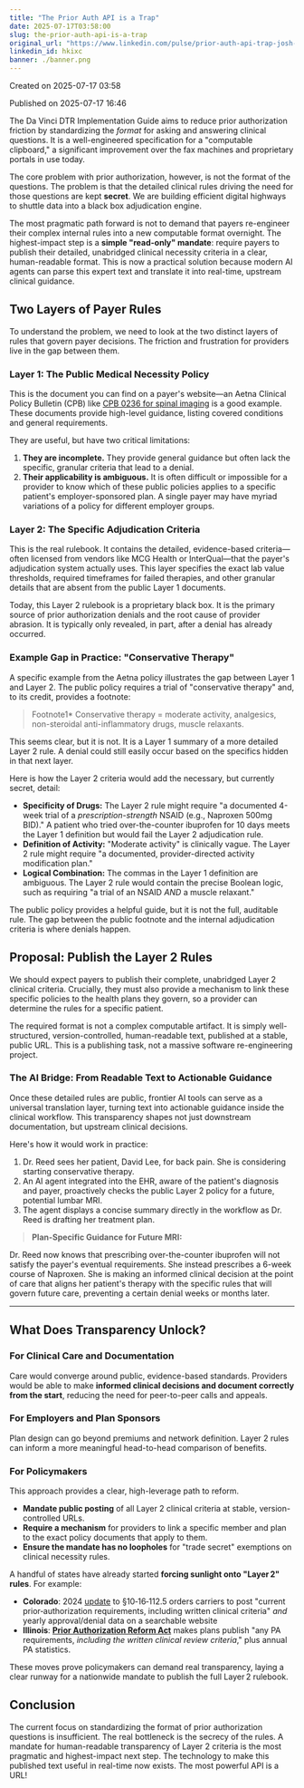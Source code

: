 ```yaml
---
title: "The Prior Auth API is a Trap"
date: 2025-07-17T03:58:00
slug: the-prior-auth-api-is-a-trap
original_url: "https://www.linkedin.com/pulse/prior-auth-api-trap-josh-mandel-md-hkixc"
linkedin_id: hkixc
banner: ./banner.png
---
```


Created on 2025-07-17 03:58

Published on 2025-07-17 16:46

The Da Vinci DTR Implementation Guide aims to reduce prior authorization friction by standardizing the *format* for asking and answering clinical questions. It is a well-engineered specification for a "computable clipboard," a significant improvement over the fax machines and proprietary portals in use today.

The core problem with prior authorization, however, is not the format of the questions. The problem is that the detailed clinical rules driving the need for those questions are kept **secret**. We are building efficient digital highways to shuttle data into a black box adjudication engine.

The most pragmatic path forward is not to demand that payers re-engineer their complex internal rules into a new computable format overnight. The highest-impact step is a **simple "read-only" mandate**: require payers to publish their detailed, unabridged clinical necessity criteria in a clear, human-readable format. This is now a practical solution because modern AI agents can parse this expert text and translate it into real-time, upstream clinical guidance.

Two Layers of Payer Rules
-------------------------

To understand the problem, we need to look at the two distinct layers of rules that govern payer decisions. The friction and frustration for providers live in the gap between them.

### Layer 1: The Public Medical Necessity Policy

This is the document you can find on a payer's website—an Aetna Clinical Policy Bulletin (CPB) like [CPB 0236 for spinal imaging](https://www.aetna.com/cpb/medical/data/200_299/0236.html) is a good example. These documents provide high-level guidance, listing covered conditions and general requirements.

They are useful, but have two critical limitations:

1. **They are incomplete.** They provide general guidance but often lack the specific, granular criteria that lead to a denial.
2. **Their applicability is ambiguous.** It is often difficult or impossible for a provider to know which of these public policies applies to a specific patient's employer-sponsored plan. A single payer may have myriad variations of a policy for different employer groups.

### Layer 2: The Specific Adjudication Criteria

This is the real rulebook. It contains the detailed, evidence-based criteria—often licensed from vendors like MCG Health or InterQual—that the payer's adjudication system actually uses. This layer specifies the exact lab value thresholds, required timeframes for failed therapies, and other granular details that are absent from the public Layer 1 documents.

Today, this Layer 2 rulebook is a proprietary black box. It is the primary source of prior authorization denials and the root cause of provider abrasion. It is typically only revealed, in part, after a denial has already occurred.

### Example Gap in Practice: "Conservative Therapy"

A specific example from the Aetna policy illustrates the gap between Layer 1 and Layer 2. The public policy requires a trial of "conservative therapy" and, to its credit, provides a footnote:

> Footnote1\* Conservative therapy = moderate activity, analgesics, non-steroidal anti-inflammatory drugs, muscle relaxants.

This seems clear, but it is not. It is a Layer 1 summary of a more detailed Layer 2 rule. A denial could still easily occur based on the specifics hidden in that next layer.

Here is how the Layer 2 criteria would add the necessary, but currently secret, detail:

* **Specificity of Drugs:** The Layer 2 rule might require "a documented 4-week trial of a *prescription-strength* NSAID (e.g., Naproxen 500mg BID)." A patient who tried over-the-counter ibuprofen for 10 days meets the Layer 1 definition but would fail the Layer 2 adjudication rule.
* **Definition of Activity:** "Moderate activity" is clinically vague. The Layer 2 rule might require "a documented, provider-directed activity modification plan."
* **Logical Combination:** The commas in the Layer 1 definition are ambiguous. The Layer 2 rule would contain the precise Boolean logic, such as requiring "a trial of an NSAID *AND* a muscle relaxant."

The public policy provides a helpful guide, but it is not the full, auditable rule. The gap between the public footnote and the internal adjudication criteria is where denials happen.

Proposal: Publish the Layer 2 Rules
-----------------------------------

We should expect payers to publish their complete, unabridged Layer 2 clinical criteria. Crucially, they must also provide a mechanism to link these specific policies to the health plans they govern, so a provider can determine the rules for a specific patient.

The required format is not a complex computable artifact. It is simply well-structured, version-controlled, human-readable text, published at a stable, public URL. This is a publishing task, not a massive software re-engineering project.

### The AI Bridge: From Readable Text to Actionable Guidance

Once these detailed rules are public, frontier AI tools can serve as a universal translation layer, turning text into actionable guidance inside the clinical workflow. This transparency shapes not just downstream documentation, but upstream clinical decisions.

Here's how it would work in practice:

1. Dr. Reed sees her patient, David Lee, for back pain. She is considering starting conservative therapy.
2. An AI agent integrated into the EHR, aware of the patient's diagnosis and payer, proactively checks the public Layer 2 policy for a future, potential lumbar MRI.
3. The agent displays a concise summary directly in the workflow as Dr. Reed is drafting her treatment plan.

> **Plan-Specific Guidance for Future MRI:**

Dr. Reed now knows that prescribing over-the-counter ibuprofen will not satisfy the payer's eventual requirements. She instead prescribes a 6-week course of Naproxen. She is making an informed clinical decision at the point of care that aligns her patient's therapy with the specific rules that will govern future care, preventing a certain denial weeks or months later.

---

What Does Transparency Unlock?
------------------------------

### For Clinical Care and Documentation

Care would converge around public, evidence-based standards. Providers would be able to make **informed clinical decisions and document correctly from the start**, reducing the need for peer-to-peer calls and appeals.

### For Employers and Plan Sponsors

Plan design can go beyond premiums and network definition. Layer 2 rules can inform a more meaningful head-to-head comparison of benefits.

### For Policymakers

This approach provides a clear, high-leverage path to reform.

* **Mandate public posting** of all Layer 2 clinical criteria at stable, version-controlled URLs.
* **Require a mechanism** for providers to link a specific member and plan to the exact policy documents that apply to them.
* **Ensure the mandate has no loopholes** for "trade secret" exemptions on clinical necessity rules.

A handful of states have already started **forcing sunlight onto "Layer 2" rules**. For example:

* **Colorado**: 2024 [update](https://colorado.public.law/statutes/crs_10-16-112.5) to §10‑16‑112.5 orders carriers to post "current prior‑authorization requirements, including written clinical criteria" *and* yearly approval/denial data on a searchable website
* **Illinois**: [**Prior Authorization Reform Act**](https://www.ilga.gov/legislation/ilcs/ilcs3.asp?ActID=4201&ChapterID=22) makes plans publish "any PA requirements, *including the written clinical review criteria*," plus annual PA statistics.

These moves prove policymakers can demand real transparency, laying a clear runway for a nationwide mandate to publish the full Layer 2 rulebook.

Conclusion
----------

The current focus on standardizing the format of prior authorization questions is insufficient. The real bottleneck is the secrecy of the rules. A mandate for human-readable transparency of Layer 2 criteria is the most pragmatic and highest-impact next step. The technology to make this published text useful in real-time now exists. The most powerful API is a URL!